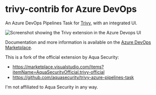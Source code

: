 # trivy-contrib for Azure DevOps

An Azure DevOps Pipelines Task for [Trivy](https://github.com/aquasecurity/trivy), with an integrated UI.

![Screenshot showing the Trivy extension in the Azure Devops UI](screenshot.png)

Documentation and more information is available on the [Azure DevOps Marketplace](https://marketplace.visualstudio.com/items?itemName=georg-jung.trivy-contrib).

This is a fork of the official extension by Aqua Security:

* <https://marketplace.visualstudio.com/items?itemName=AquaSecurityOfficial.trivy-official>
* <https://github.com/aquasecurity/trivy-azure-pipelines-task>

I'm not affiliated to Aqua Security in any way.
